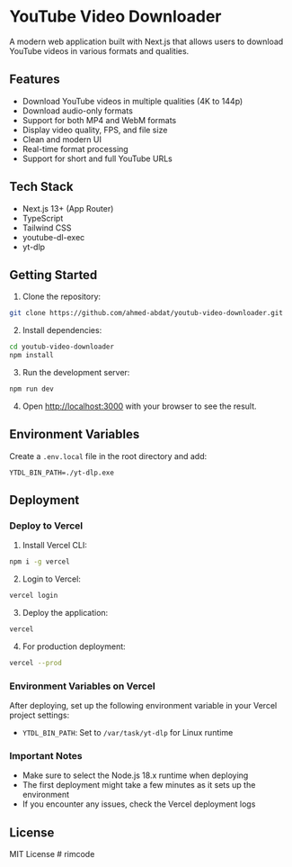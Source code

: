 # YouTube Video Downloader

A modern web application built with Next.js that allows users to download YouTube videos in various formats and qualities.

## Features

- Download YouTube videos in multiple qualities (4K to 144p)
- Download audio-only formats
- Support for both MP4 and WebM formats
- Display video quality, FPS, and file size
- Clean and modern UI
- Real-time format processing
- Support for short and full YouTube URLs

## Tech Stack

- Next.js 13+ (App Router)
- TypeScript
- Tailwind CSS
- youtube-dl-exec
- yt-dlp

## Getting Started

1. Clone the repository:

```bash
git clone https://github.com/ahmed-abdat/youtub-video-downloader.git
```

2. Install dependencies:

```bash
cd youtub-video-downloader
npm install
```

3. Run the development server:

```bash
npm run dev
```

4. Open [http://localhost:3000](http://localhost:3000) with your browser to see the result.

## Environment Variables

Create a `.env.local` file in the root directory and add:

```env
YTDL_BIN_PATH=./yt-dlp.exe
```

## Deployment

### Deploy to Vercel

1. Install Vercel CLI:

```bash
npm i -g vercel
```

2. Login to Vercel:

```bash
vercel login
```

3. Deploy the application:

```bash
vercel
```

4. For production deployment:

```bash
vercel --prod
```

### Environment Variables on Vercel

After deploying, set up the following environment variable in your Vercel project settings:

- `YTDL_BIN_PATH`: Set to `/var/task/yt-dlp` for Linux runtime

### Important Notes

- Make sure to select the Node.js 18.x runtime when deploying
- The first deployment might take a few minutes as it sets up the environment
- If you encounter any issues, check the Vercel deployment logs

## License

MIT License
#   r i m c o d e 
 
 
